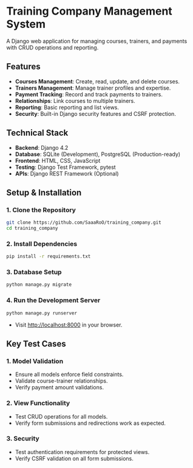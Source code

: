 # Training Company Management System

A Django web application for managing courses, trainers, and payments with CRUD operations and reporting.

## Features

- **Courses Management**: Create, read, update, and delete courses.
- **Trainers Management**: Manage trainer profiles and expertise.
- **Payment Tracking**: Record and track payments to trainers.
- **Relationships**: Link courses to multiple trainers.
- **Reporting**: Basic reporting and list views.
- **Security**: Built-in Django security features and CSRF protection.

## Technical Stack

- **Backend**: Django 4.2
- **Database**: SQLite (Development), PostgreSQL (Production-ready)
- **Frontend**: HTML, CSS, JavaScript
- **Testing**: Django Test Framework, pytest
- **APIs**: Django REST Framework (Optional)

## Setup & Installation

### 1. Clone the Repository

```bash
git clone https://github.com/SaaaRoO/training_company.git
cd training_company
```

### 2. Install Dependencies

```bash
pip install -r requirements.txt
```

### 3. Database Setup

```bash
python manage.py migrate
```

### 4. Run the Development Server

```bash
python manage.py runserver
```

- Visit [http://localhost:8000](http://localhost:8000) in your browser.

## Key Test Cases

### 1. Model Validation

- Ensure all models enforce field constraints.
- Validate course-trainer relationships.
- Verify payment amount validations.

### 2. View Functionality

- Test CRUD operations for all models.
- Verify form submissions and redirections work as expected.

### 3. Security

- Test authentication requirements for protected views.
- Verify CSRF validation on all form submissions.




